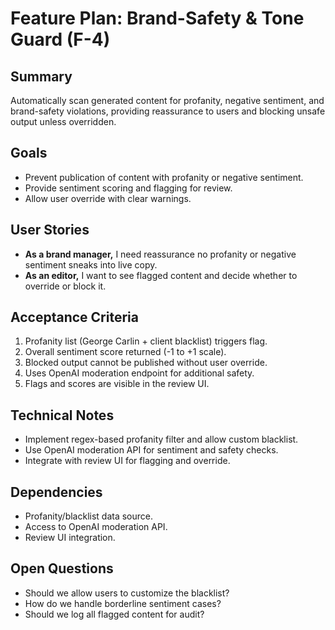 # Feature Plan: Brand-Safety & Tone Guard (F-4)

## Summary
Automatically scan generated content for profanity, negative sentiment, and brand-safety violations, providing reassurance to users and blocking unsafe output unless overridden.

## Goals
- Prevent publication of content with profanity or negative sentiment.
- Provide sentiment scoring and flagging for review.
- Allow user override with clear warnings.

## User Stories
- **As a brand manager,** I need reassurance no profanity or negative sentiment sneaks into live copy.
- **As an editor,** I want to see flagged content and decide whether to override or block it.

## Acceptance Criteria
1. Profanity list (George Carlin + client blacklist) triggers flag.
2. Overall sentiment score returned (-1 to +1 scale).
3. Blocked output cannot be published without user override.
4. Uses OpenAI moderation endpoint for additional safety.
5. Flags and scores are visible in the review UI.

## Technical Notes
- Implement regex-based profanity filter and allow custom blacklist.
- Use OpenAI moderation API for sentiment and safety checks.
- Integrate with review UI for flagging and override.

## Dependencies
- Profanity/blacklist data source.
- Access to OpenAI moderation API.
- Review UI integration.

## Open Questions
- Should we allow users to customize the blacklist?
- How do we handle borderline sentiment cases?
- Should we log all flagged content for audit? 